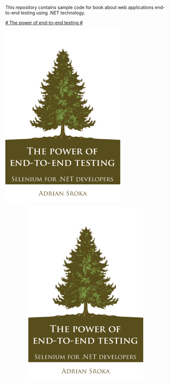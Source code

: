 This repository contains sample code for book about web applications end-to-end testing using .NET technology.

[# The power of end-to-end testing #](http://seleniumbook.com/)

![Book cover](cover6_small.png)

<div style="text-align:center"><img src ="cover6_small.png" /></div>